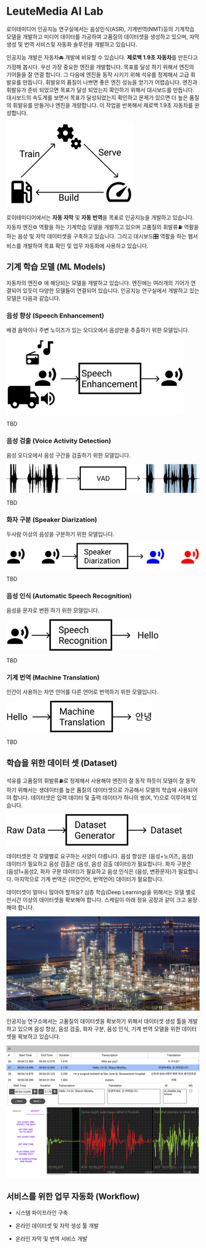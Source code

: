 # LeuteMedia AI Lab

로이테미디어 인공지능 연구실에서는 음성인식(ASR), 기계번역(NMT)등의 기계학습 모델을 개발하고 미디어 데이터를 가공하여 고품질의 데이터셋을 생성하고 있으며, 자막 생성 및 번역 서비스및 자동화 솔루션을 개발하고 있습니다.

인공지능 개발은 자동차🚘️ 개발에 비유할 수 있습니다. **제로백 1.9초 자동차**를 만든다고 가정해 봅시다. 우선 가장 중요한 엔진을 개발합니다. 목표를 달성 하기 위해서 엔진의 기어들을 잘 연결 합니다. 그 다음에 엔진을 동작 시키기 위해 석유를 정제해서 고급 휘발유를 만듭니다. 휘발유의 품질이 나쁘면 좋은 엔진 성능을 얻기가 어렵습니다. 엔진과 휘발유가 준비 되었으면 목표가 달성 되었는지 확인하기 위해서 대시보드를 만듭니다. 대시보드의 속도계를 보면서 목표가 달성되었는지 확인하고 문제가 있으면 더 높은 품질의 휘발유를 만들거나 엔진을 개량합니다. 이 작업을 반복해서 제로백 1.9초 자동차를 완성합니다. 

<img src="./images/ai.png" alt="AI" style="zoom:100%;" />

로이테미디어에서는 **자동 자막** 및 **자동 번역**을 목표로 인공지능을 개발하고 있습니다. 자동차 엔진⚙️ 역활을 하는 기계학습 모델을 개발하고 있으며 고품질의 휘발류⛽️ 역활을 하는 음성 및 자막 데이터셋을 구축하고 있습니다. 그리고 대시보드🎛️ 역활을 하는 웹서비스를 개발하여 목표 확인 및 업무 자동화에 사용하고 있습니다.



## 기계 학습 모델 (ML Models)

자동차의 엔진⚙️ 에 해당되는 모델을 개발하고 있습니다. 엔진에는 여러개의 기어가 연결되어 있듯이 다양한 모델들이 연결되어 있습니다. 인공지능 연구실에서 개발하고 있는 모델은 다음과 같습니다.

### 음성 향상 (Speech Enhancement)

배경 음악이나 주변 노이즈가 있는 오디오에서 음성만을 추출하기 위한 모델입니다.

<img src="./images/se.png" alt="SE" style="zoom:100%;" />

TBD

### 음성 검출 (Voice Activity Detection)

음성 오디오에서 음성 구간을 검출하기 위한 모델입니다.

<img src="./images/vad.png" alt="SAD" style="zoom:100%;" />

TBD

### 화자 구분 (Speaker Diarization)

두사람 이상의 음성을 구분하기 위한 모델입니다.

![SD](./images/sd.png)

TBD

### 음성 인식 (Automatic Speech Recognition)

음성을 문자로 변환 하기 위한 모델입니다.

![ASR](./images/asr.png)

TBD

### 기계 번역 (Machine Translation)

인간이 사용하는 자연 언어를 다른 언어로 번역하기 위한 모델입니다.

![NMT](./images/nmt.png)

TBD

## 학습을 위한 데이터 셋 (Dataset)

석유를 고품질의 휘발류⛽️로 정제해서 사용해야 엔진이 잘 동작 하듯이 모델이 잘 동작하기 위해서는 생데이터를 높은 품질의 데이터셋으로 가공해서 모델의 학습에 사용되어야 합니다. 데이터셋은 입력 데이터 및 출력 데이터가 하나의 쌍(X, Y)으로 이루어져 있습니다.

![Dataset](./images/dataset.png)

데이터셋은 각 모델별로 요구하는 사양이 다릅니다. 음성 향상은 (음성+노이즈, 음성) 데이터가 필요하고 음성 검출은 (음성, 음성 검출 데이터)가 필요합니다. 화자 구분은 (음성1+음성2, 화자 구분 데이터)가 필요하고 음성 인식은 (음성, 변환문자)가 필요합니다. 마지막으로 기계 번역은 (자연언어, 번역언어) 데이터가 필요합니다. 

데이터셋이 얼마나 많아야 할까요? 심층 학습(Deep Learning)을 위해서는 모델 별로 만시간 이상의 데이터셋을 확보해야 합니다. 스케일이 아래 정유 공장과 같이 크고 웅장해야 합니다.

![Oilbank](./images/oilbank.jpg)

인공지능 연구소에서는 고품질의 데이터셋을 확보하기 위해서 데이터셋 생성 툴을 개발하고 있으며 음성 향상, 음성 검출, 화자 구분, 음성 인식, 기계 번역 모델을 위한 데이터셋을 확보하고 있습니다.

<img src="./images/ui_main.png" alt="Tools" style="zoom:50%;" />

## 서비스를 위한 업무 자동화 (Workflow)

- 시스템 파이프라인 구축

- 온라인 데이터셋 및 자막 생성 툴 개발

- 온라인 자막 및 번역 서비스 개발

  

